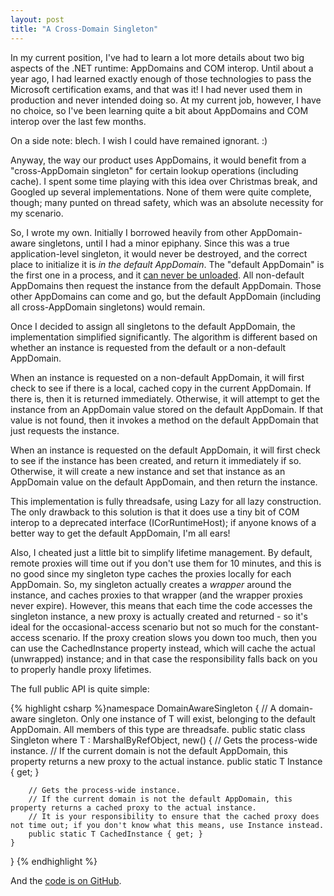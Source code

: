 ```yaml
---
layout: post
title: "A Cross-Domain Singleton"
---
```

In my current position, I've had to learn a lot more details about two big aspects of the .NET runtime: AppDomains and COM interop. Until about a year ago, I had learned exactly enough of those technologies to pass the Microsoft certification exams, and that was it! I had never used them in production and never intended doing so. At my current job, however, I have no choice, so I've been learning quite a bit about AppDomains and COM interop over the last few months.



On a side note: blech. I wish I could have remained ignorant. :)



Anyway, the way our product uses AppDomains, it would benefit from a "cross-AppDomain singleton" for certain lookup operations (including cache). I spent some time playing with this idea over Christmas break, and Googled up several implementations. None of them were quite complete, though; many punted on thread safety, which was an absolute necessity for my scenario.



So, I wrote my own. Initially I borrowed heavily from other AppDomain-aware singletons, until I had a minor epiphany. Since this was a true application-level singleton, it would never be destroyed, and the correct place to initialize it is _in the default AppDomain_. The "default AppDomain" is the first one in a process, and it [can never be unloaded](http://blogs.msdn.com/b/cbrumme/archive/2003/06/01/51466.aspx). All non-default AppDomains then request the instance from the default AppDomain. Those other AppDomains can come and go, but the default AppDomain (including all cross-AppDomain singletons) would remain.



Once I decided to assign all singletons to the default AppDomain, the implementation simplified significantly. The algorithm is different based on whether an instance is requested from the default or a non-default AppDomain.



When an instance is requested on a non-default AppDomain, it will first check to see if there is a local, cached copy in the current AppDomain. If there is, then it is returned immediately. Otherwise, it will attempt to get the instance from an AppDomain value stored on the default AppDomain. If that value is not found, then it invokes a method on the default AppDomain that just requests the instance.



When an instance is requested on the default AppDomain, it will first check to see if the instance has been created, and return it immediately if so. Otherwise, it will create a new instance and set that instance as an AppDomain value on the default AppDomain, and then return the instance.



This implementation is fully threadsafe, using Lazy<T> for all lazy construction. The only drawback to this solution is that it does use a tiny bit of COM interop to a deprecated interface (ICorRuntimeHost); if anyone knows of a better way to get the default AppDomain, I'm all ears!



Also, I cheated just a little bit to simplify lifetime management. By default, remote proxies will time out if you don't use them for 10 minutes, and this is no good since my singleton type caches the proxies locally for each AppDomain. So, my singleton actually creates a _wrapper_ around the instance, and caches proxies to that wrapper (and the wrapper proxies never expire). However, this means that each time the code accesses the singleton instance, a new proxy is actually created and returned - so it's ideal for the occasional-access scenario but not so much for the constant-access scenario. If the proxy creation slows you down too much, then you can use the CachedInstance property instead, which will cache the actual (unwrapped) instance; and in that case the responsibility falls back on you to properly handle proxy lifetimes.



The full public API is quite simple:



{% highlight csharp %}namespace DomainAwareSingleton
{
    // A domain-aware singleton. Only one instance of T will exist, belonging to the default AppDomain. All members of this type are threadsafe.
    public static class Singleton<T> where T : MarshalByRefObject, new()
    {
        // Gets the process-wide instance.
        // If the current domain is not the default AppDomain, this property returns a new proxy to the actual instance.
        public static T Instance { get; }

        // Gets the process-wide instance.
        // If the current domain is not the default AppDomain, this property returns a cached proxy to the actual instance.
        // It is your responsibility to ensure that the cached proxy does not time out; if you don't know what this means, use Instance instead.
        public static T CachedInstance { get; }
    }
}
{% endhighlight %}

And the [code is on GitHub](https://github.com/StephenCleary/CrossDomainSingleton/blob/master/Source/DomainAwareSingleton/Singleton.cs).


